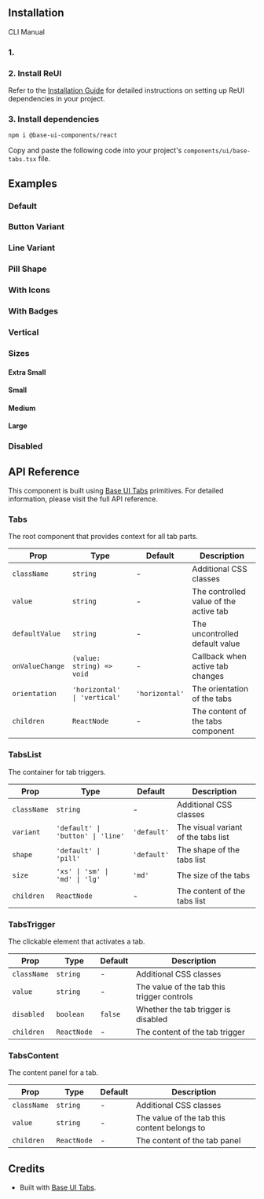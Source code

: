 ## Installation

CLI
Manual

### 1.

### 2. Install ReUI

Refer to the [Installation Guide](/docs/installation) for detailed instructions on setting up ReUI dependencies in your project.

### 3. Install dependencies

```bash
npm i @base-ui-components/react
```

Copy and paste the following code into your project's `components/ui/base-tabs.tsx` file.

## Examples

### Default

### Button Variant

### Line Variant

### Pill Shape

### With Icons

### With Badges

### Vertical

### Sizes

#### Extra Small

#### Small

#### Medium

#### Large

### Disabled

## API Reference

This component is built using [Base UI Tabs](https://base-ui.com/react/components/tabs) primitives. For detailed information, please visit the full API reference.

### Tabs

The root component that provides context for all tab parts.

| Prop            | Type                         | Default        | Description                            |
| --------------- | ---------------------------- | -------------- | -------------------------------------- |
| `className`     | `string`                     | -              | Additional CSS classes                 |
| `value`         | `string`                     | -              | The controlled value of the active tab |
| `defaultValue`  | `string`                     | -              | The uncontrolled default value         |
| `onValueChange` | `(value: string) => void`    | -              | Callback when active tab changes       |
| `orientation`   | `'horizontal' \| 'vertical'` | `'horizontal'` | The orientation of the tabs            |
| `children`      | `ReactNode`                  | -              | The content of the tabs component      |

### TabsList

The container for tab triggers.

| Prop        | Type                              | Default     | Description                         |
| ----------- | --------------------------------- | ----------- | ----------------------------------- |
| `className` | `string`                          | -           | Additional CSS classes              |
| `variant`   | `'default' \| 'button' \| 'line'` | `'default'` | The visual variant of the tabs list |
| `shape`     | `'default' \| 'pill'`             | `'default'` | The shape of the tabs list          |
| `size`      | `'xs' \| 'sm' \| 'md' \| 'lg'`    | `'md'`      | The size of the tabs                |
| `children`  | `ReactNode`                       | -           | The content of the tabs list        |

### TabsTrigger

The clickable element that activates a tab.

| Prop        | Type        | Default | Description                                |
| ----------- | ----------- | ------- | ------------------------------------------ |
| `className` | `string`    | -       | Additional CSS classes                     |
| `value`     | `string`    | -       | The value of the tab this trigger controls |
| `disabled`  | `boolean`   | `false` | Whether the tab trigger is disabled        |
| `children`  | `ReactNode` | -       | The content of the tab trigger             |

### TabsContent

The content panel for a tab.

| Prop        | Type        | Default | Description                                  |
| ----------- | ----------- | ------- | -------------------------------------------- |
| `className` | `string`    | -       | Additional CSS classes                       |
| `value`     | `string`    | -       | The value of the tab this content belongs to |
| `children`  | `ReactNode` | -       | The content of the tab panel                 |

## Credits

- Built with [Base UI Tabs](https://base-ui.com/react/components/tabs).
